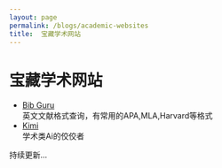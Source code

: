 ```yaml
---
layout: page
permalink: /blogs/academic-websites
title:  宝藏学术网站
---
```



# 宝藏学术网站

- [Bib Guru](https://app.bibguru.com) <br>
英文文献格式查询，有常用的APA,MLA,Harvard等格式
- [Kimi](https://kimi.moonshot.cn)<br>
学术类Ai的佼佼者


持续更新...